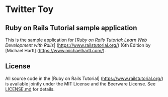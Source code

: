 # Twitter Toy
## Ruby on Rails Tutorial sample application
This is the sample application for [*Ruby on Rails Tutorial: Learn Web Development with Rails*] (https://www.railstutorial.org/) (6th Edition by [Michael Hartl] (https://www.michaelhartl.com/).

## License
All source code in the [Ruby on Rails Tutorial] (https://www.railstutorial.org/) is available jointly under the MIT License and the Beerware License. See [LICENSE.md](LICENSE.md) for details.
